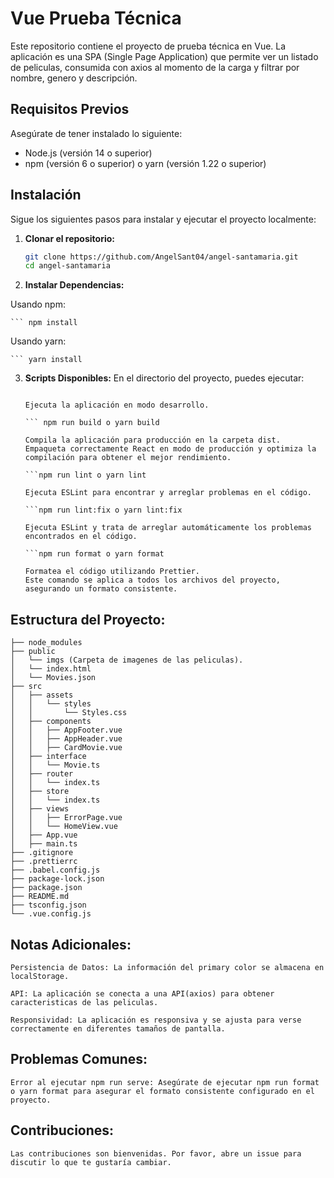 # Vue Prueba Técnica

Este repositorio contiene el proyecto de prueba técnica en Vue. La aplicación es una SPA (Single Page Application) que permite ver un listado de peliculas, consumida con axios al momento de la carga y filtrar por nombre, genero y descripción.

## Requisitos Previos

Asegúrate de tener instalado lo siguiente:

- Node.js (versión 14 o superior)
- npm (versión 6 o superior) o yarn (versión 1.22 o superior)

## Instalación

Sigue los siguientes pasos para instalar y ejecutar el proyecto localmente:

1. **Clonar el repositorio:**

   ```bash
   git clone https://github.com/AngelSant04/angel-santamaria.git
   cd angel-santamaria

2. **Instalar Dependencias:**

 Usando npm:

    ``` npm install

 Usando yarn:

    ``` yarn install

3. **Scripts Disponibles:**
    En el directorio del proyecto, puedes ejecutar:

    ``` npm run serve o yarn serve
    
    Ejecuta la aplicación en modo desarrollo.

    ``` npm run build o yarn build
    
    Compila la aplicación para producción en la carpeta dist.
    Empaqueta correctamente React en modo de producción y optimiza la compilación para obtener el mejor rendimiento.

   ```npm run lint o yarn lint

    Ejecuta ESLint para encontrar y arreglar problemas en el código.

    ```npm run lint:fix o yarn lint:fix
   
    Ejecuta ESLint y trata de arreglar automáticamente los problemas encontrados en el código.

    ```npm run format o yarn format
   
    Formatea el código utilizando Prettier.  
    Este comando se aplica a todos los archivos del proyecto, asegurando un formato consistente.

## Estructura del Proyecto:

    ├── node_modules
    ├── public
    │   └── imgs (Carpeta de imagenes de las peliculas).
    │   └── index.html
    │   └── Movies.json
    ├── src
    │   ├── assets
    │   │   └── styles
    │   │       └── Styles.css
    │   ├── components
    │   │   ├── AppFooter.vue
    │   │   ├── AppHeader.vue
    │   │   ├── CardMovie.vue
    │   ├── interface
    │   │   └── Movie.ts
    │   ├── router
    │   │   └── index.ts
    │   ├── store
    │   │   └── index.ts
    │   ├── views
    │   │   ├── ErrorPage.vue
    │   │   └── HomeView.vue
    │   ├── App.vue
    │   ├── main.ts
    ├── .gitignore
    ├── .prettierrc
    ├── .babel.config.js
    ├── package-lock.json
    ├── package.json
    ├── README.md
    ├── tsconfig.json
    └── .vue.config.js


## Notas Adicionales:

    Persistencia de Datos: La información del primary color se almacena en localStorage.
    
    API: La aplicación se conecta a una API(axios) para obtener caracteristicas de las peliculas.
    
    Responsividad: La aplicación es responsiva y se ajusta para verse correctamente en diferentes tamaños de pantalla.
    

## Problemas Comunes:

    Error al ejecutar npm run serve: Asegúrate de ejecutar npm run format o yarn format para asegurar el formato consistente configurado en el proyecto.

## Contribuciones:
    Las contribuciones son bienvenidas. Por favor, abre un issue para discutir lo que te gustaría cambiar.


